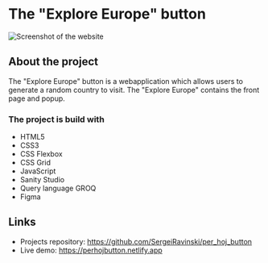 # The "Explore Europe" button

![Screenshot of the website](/_app/assets/images/screenshot_per_hoj_button.png)

## About the project

The "Explore Europe" button is a webapplication which allows users to generate a random country to visit. The "Explore Europe" contains the front page and popup.

### The project is build with

-   HTML5
-   CSS3
-   CSS Flexbox
-   CSS Grid
-   JavaScript
-   Sanity Studio
-   Query language GROQ
-   Figma

## Links

-   Projects repository: https://github.com/SergeiRavinski/per_hoj_button
-   Live demo: https://perhojbutton.netlify.app
